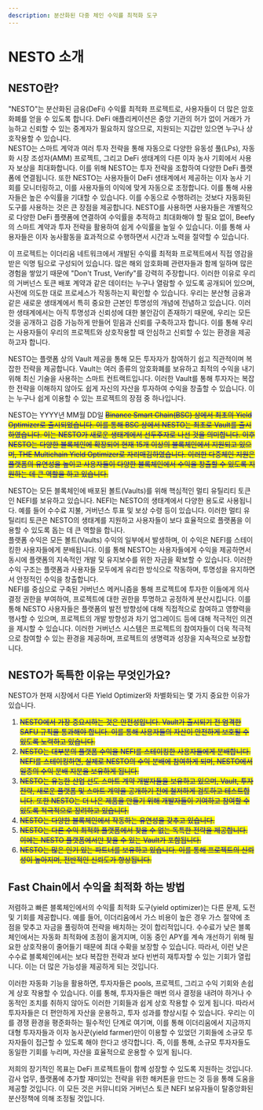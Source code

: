 ```yaml
---
description: 분산화된 다중 체인 수익률 최적화 도구
---
```


# NESTO 소개

## NESTO란?

"NESTO"는 분산화된 금융(DeFi) 수익률 최적화 프로젝트로, 사용자들이 더 많은 암호화폐를 얻을 수 있도록 합니다. DeFi 애플리케이션은 중앙 기관의 허가 없이 거래가 가능하고 신뢰할 수 있는 중계자가 필요하지 않으므로, 지원되는 지갑만 있으면 누구나 상호작용할 수 있습니다.\
NESTO는 스마트 계약과 여러 투자 전략을 통해 자동으로 다양한 유동성 풀(LPs), 자동화 시장 조성자(AMM) 프로젝트, 그리고 DeFi 생태계의 다른 이자 농사 기회에서 사용자 보상을 최대화합니다. 이를 위해 NESTO는 투자 전략을 조합하여 다양한 DeFi 플랫폼에 연결됩니다. 또한 NESTO는 사용자들이 DeFi 생태계에서 제공하는 이자 농사 기회를 모니터링하고, 이를 사용자들의 이익에 맞게 자동으로 조정합니다. 이를 통해 사용자들은 높은 수익률을 기대할 수 있습니다. 이를 수동으로 수행하려는 것보다 자동화된 도구를 사용하는 것은 큰 장점을 제공합니다. NESTO를 사용하면 사용자들은 개별적으로 다양한 DeFi 플랫폼에 연결하여 수익률을 추적하고 최대화해야 할 필요 없이, Beefy의 스마트 계약과 투자 전략을 활용하여 쉽게 수익률을 높일 수 있습니다. 이를 통해 사용자들은 이자 농사활동을 효과적으로 수행하면서 시간과 노력을 절약할 수 있습니다.

이 프로젝트는 이더리움 네트워크에서 개발된 수익률 최적화 프로젝트에서 직접 영감을 받은 익명 팀으로 구성되어 있습니다. 많은 해외 암호화폐 관련자들과 함께 일하며 많은 경험을 쌓았기 때문에 "Don't Trust, Verify"를 강력히 주장합니다. 이러한 이유로 우리의 거버넌스 토큰 배포 계약과 같은 데이터는 누구나 열람할 수 있도록 공개되어 있으며, 사전에 의도한 대로 프로세스가 작동하는지 확인할 수 있습니다. 우리는 분산형 금융과 같은 새로운 생태계에서 특히 중요한 근본인 투명성의 개념에 전념하고 있습니다. 이러한 생태계에서는 아직 투명성과 신뢰성에 대한 불안감이 존재하기 때문에, 우리는 모든 것을 공개하고 검증 가능하게 만들어 믿음과 신뢰를 구축하고자 합니다. 이를 통해 우리는 사용자들이 우리의 프로젝트와 상호작용할 때 안심하고 신뢰할 수 있는 환경을 제공하고자 합니다.

NESTO는 플랫폼 상의 Vault 제공을 통해 모든 투자자가 참여하기 쉽고 직관적이며 복잡한 전략을 제공합니다. Vault는 여러 종류의 암호화폐를 보유하고 최적의 수익을 내기 위해 최신 기술을 사용하는 스마트 컨트랙트입니다. 이러한 Vault를 통해 투자자는 복잡한 전략을 이해하지 않아도 쉽게 자신의 자산을 투자하여 수익을 창출할 수 있습니다. 이는 누구나 쉽게 이용할 수 있는 프로젝트의 장점 중 하나입니다.

NESTO는 YYYY년 MM월 DD일 ~~<mark style="color:blue;">Binance Smart Chain(BSC) 상에서 최초의 Yield Optimizer로 출시되었습니다. 이를 통해 BSC 상에서 NESTO는 최초로 Vault를 출시하였습니다. 이는 NESTO가 새로운 생태계에서 선두주자로 나선 것을 의미합니다. 이후 NESTO는 다양한 블록체인에 확장되어 현재 15개 이상의 블록체인에서 지원되고 있으며, THE Multichain Yield Optimizer로 자리매김하였습니다. 이러한 다중체인 지원은 플랫폼의 유연성을 높이고 사용자들이 다양한 블록체인에서 수익을 창출할 수 있도록 지원하는 데 큰 역할을 하고 있습니다.</mark>~~

NESTO는 모든 블록체인에 배포된 볼트(Vaults)를 위해 핵심적인 멀티 유틸리티 토큰인 NEFI를 보유하고 있습니다. NEFI는 NESTO의 생태계에서 다양한 용도로 사용됩니다. 예를 들어 수수료 지불, 거버넌스 투표 및 보상 수령 등이 있습니다. 이러한 멀티 유틸리티 토큰은 NESTO의 생태계를 지원하고 사용자들이 보다 효율적으로 플랫폼을 이용할 수 있도록 돕는 데 큰 역할을 합니다.\
플랫폼 수익은 모든 볼트(Vaults) 수익의 일부에서 발생하며, 이 수익은 NEFI를 스테이킹한 사용자들에게 분배됩니다. 이를 통해 NESTO는 사용자들에게 수익을 제공하면서 동시에 플랫폼의 지속적인 개발 및 유지보수를 위한 자금을 확보할 수 있습니다. 이러한 수익 구조는 플랫폼과 사용자들 모두에게 유리한 방식으로 작동하며, 투명성을 유지하면서 안정적인 수익을 창출합니다.\
NEFI를 중심으로 구축된 거버넌스 메커니즘을 통해 프로젝트에 투자한 이들에게 의사 결정 권한을 부여하여, 프로젝트에 대한 권한을 투명하고 공정하게 분산시킵니다. 이를 통해 NESTO 사용자들은 플랫폼의 발전 방향성에 대해 직접적으로 참여하고 영향력을 행사할 수 있으며, 프로젝트의 개발 방향성과 차기 업그레이드 등에 대해 적극적인 의견을 제시할 수 있습니다. 이러한 거버넌스 시스템은 프로젝트의 참여자들이 더욱 적극적으로 참여할 수 있는 환경을 제공하며, 프로젝트의 생명력과 성장을 지속적으로 보장합니다.

## NESTO가 독특한 이유는 무엇인가요?

NESTO가 현재 시장에서 다른 Yield Optimizer와 차별화되는 몇 가지 중요한 이유가 있습니다.

1. ~~<mark style="color:blue;">NESTO에서 가장 중요시하는 것은 안전성입니다. Vault가 출시되기 전 엄격한 SAFU 규칙을 통과해야 합니다. 이를 통해 사용자들의 자산이 안전하게 보호될 수 있도록 노력하고 있습니다.</mark>~~
2. ~~<mark style="color:blue;">NESTO는 대부분의 플랫폼 수익을 NEFI를 스테이킹한 사용자들에게 분배합니다. NEFI를 스테이킹하면, 실제로 NESTO의 수익 분배에 참여하게 되며, NESTO에서 일종의 수익 분배 지분을 보유하게 됩니다.</mark>~~
3. ~~<mark style="color:blue;">NESTO는 유능한 산업 선도 스마트 계약 개발자들을 보유하고 있으며, Vault, 투자 전략, 새로운 플랫폼 및 스마트 계약을 공개하기 전에 철저하게 검토하고 테스트합니다. 또한 NESTO는 더 나은 제품을 만들기 위해 개발자들이 기여하고 참여할 수 있도록 적극적으로 장려하고 있습니다.</mark>~~
4. ~~<mark style="color:blue;">NESTO는 다양한 블록체인에서 작동하는 유연성을 갖추고 있습니다.</mark>~~
5. ~~<mark style="color:blue;">NESTO는 다른 수익 최적화 플랫폼에서 찾을 수 없는 독특한 전략을 제공합니다. 이에는 NESTO 플랫폼에서만 찾을 수 있는 Vault가 포함됩니다.</mark>~~
6. ~~<mark style="color:blue;">NESTO는 많은 인기 있는 파트너를 보유하고 있습니다. 이를 통해 프로젝트의 신뢰성이 높아지며, 전반적인 신뢰도가 향상됩니다.</mark>~~

## Fast Chain에서 수익을 최적화 하는 방법

저렴하고 빠른 블록체인에서의 수익률 최적화 도구(yield optimizer)는 다른 문제, 도전 및 기회를 제공합니다. 예를 들어, 이더리움에서 가스 비용이 높은 경우 가스 절약에 초점을 맞추고 자금을 풀링하여 전략을 배치하는 것이 합리적입니다. 수수료가 낮은 블록체인에서는 자동화 최적화에 초점이 옮겨지며, 이동 중인 APY를 계속 개선하기 위해 필요한 상호작용이 줄어들기 때문에 최대 수확을 보장할 수 있습니다. 따라서, 이런 낮은 수수료 블록체인에서는 보다 복잡한 전략과 보다 빈번히 재투자할 수 있는 기회가 열립니다. 이는 더 많은 가능성을 제공하게 되는 것입니다.

이러한 자동화 기능을 활용하면, 투자자들은 pools, 프로젝트, 그리고 수익 기회와 손쉽게 상호 작용할 수 있습니다. 이를 통해, 투자자들은 매번 의사 결정을 내려야 하거나 수동적인 조치를 취하지 않아도 이러한 기회들과 쉽게 상호 작용할 수 있게 됩니다. 따라서 투자자들은 더 편안하게 자산을 운용하고, 투자 성과를 향상시킬 수 있습니다. 우리는 이를 경쟁 환경을 평준화하는 필수적인 단계로 여기며, 이를 통해 이더리움에서 지금까지 대형 투자자들과 이자 농사꾼(yield farmer)만이 이용할 수 있었던 기회들에 소규모 투자자들이 접근할 수 있도록 해야 한다고 생각합니다. 즉, 이를 통해, 소규모 투자자들도 동일한 기회를 누리며, 자산을 효율적으로 운용할 수 있게 됩니다.

저희의 장기적인 목표는 DeFi 프로젝트들이 함께 성장할 수 있도록 지원하는 것입니다. 감사 업무, 플랫폼에 추가할 재미있는 전략을 위한 해커톤을 만드는 것 등을 통해 도움을 제공할 것입니다. 이 모든 것은 커뮤니티와 거버넌스 토큰 NEFI 보유자들이 탈중앙화된 분산정책에 의해 조정될 것입니다.
